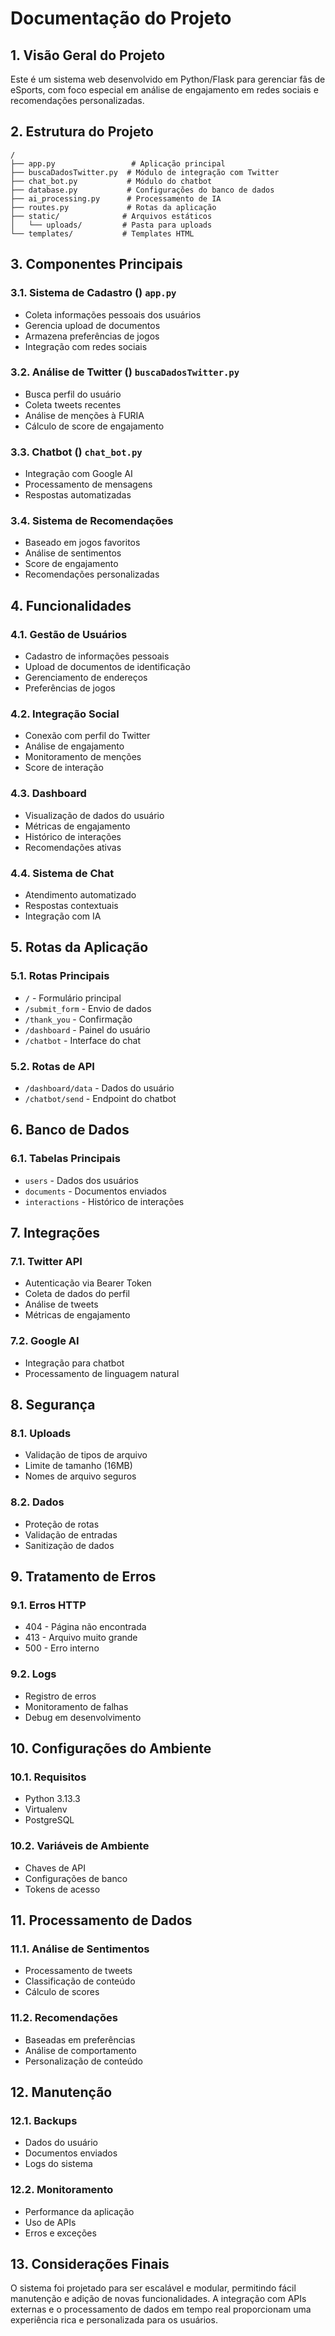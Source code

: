 # Documentação do Projeto
## 1. Visão Geral do Projeto
Este é um sistema web desenvolvido em Python/Flask para gerenciar fãs de eSports, com foco especial em análise de engajamento em redes sociais e recomendações personalizadas.
## 2. Estrutura do Projeto
``` 
/
├── app.py                 # Aplicação principal
├── buscaDadosTwitter.py  # Módulo de integração com Twitter
├── chat_bot.py           # Módulo do chatbot
├── database.py           # Configurações do banco de dados
├── ai_processing.py      # Processamento de IA
├── routes.py             # Rotas da aplicação
├── static/              # Arquivos estáticos
│   └── uploads/         # Pasta para uploads
└── templates/           # Templates HTML
```
## 3. Componentes Principais
### 3.1. Sistema de Cadastro () `app.py`
- Coleta informações pessoais dos usuários
- Gerencia upload de documentos
- Armazena preferências de jogos
- Integração com redes sociais

### 3.2. Análise de Twitter () `buscaDadosTwitter.py`
- Busca perfil do usuário
- Coleta tweets recentes
- Análise de menções à FURIA
- Cálculo de score de engajamento

### 3.3. Chatbot () `chat_bot.py`
- Integração com Google AI
- Processamento de mensagens
- Respostas automatizadas

### 3.4. Sistema de Recomendações
- Baseado em jogos favoritos
- Análise de sentimentos
- Score de engajamento
- Recomendações personalizadas

## 4. Funcionalidades
### 4.1. Gestão de Usuários
- Cadastro de informações pessoais
- Upload de documentos de identificação
- Gerenciamento de endereços
- Preferências de jogos

### 4.2. Integração Social
- Conexão com perfil do Twitter
- Análise de engajamento
- Monitoramento de menções
- Score de interação

### 4.3. Dashboard
- Visualização de dados do usuário
- Métricas de engajamento
- Histórico de interações
- Recomendações ativas

### 4.4. Sistema de Chat
- Atendimento automatizado
- Respostas contextuais
- Integração com IA

## 5. Rotas da Aplicação
### 5.1. Rotas Principais
- `/` - Formulário principal
- `/submit_form` - Envio de dados
- `/thank_you` - Confirmação
- `/dashboard` - Painel do usuário
- `/chatbot` - Interface do chat

### 5.2. Rotas de API
- `/dashboard/data` - Dados do usuário
- `/chatbot/send` - Endpoint do chatbot

## 6. Banco de Dados
### 6.1. Tabelas Principais
- `users` - Dados dos usuários
- `documents` - Documentos enviados
- `interactions` - Histórico de interações

## 7. Integrações
### 7.1. Twitter API
- Autenticação via Bearer Token
- Coleta de dados do perfil
- Análise de tweets
- Métricas de engajamento

### 7.2. Google AI
- Integração para chatbot
- Processamento de linguagem natural

## 8. Segurança
### 8.1. Uploads
- Validação de tipos de arquivo
- Limite de tamanho (16MB)
- Nomes de arquivo seguros

### 8.2. Dados
- Proteção de rotas
- Validação de entradas
- Sanitização de dados

## 9. Tratamento de Erros
### 9.1. Erros HTTP
- 404 - Página não encontrada
- 413 - Arquivo muito grande
- 500 - Erro interno

### 9.2. Logs
- Registro de erros
- Monitoramento de falhas
- Debug em desenvolvimento

## 10. Configurações do Ambiente
### 10.1. Requisitos
- Python 3.13.3
- Virtualenv
- PostgreSQL

### 10.2. Variáveis de Ambiente
- Chaves de API
- Configurações de banco
- Tokens de acesso

## 11. Processamento de Dados
### 11.1. Análise de Sentimentos
- Processamento de tweets
- Classificação de conteúdo
- Cálculo de scores

### 11.2. Recomendações
- Baseadas em preferências
- Análise de comportamento
- Personalização de conteúdo

## 12. Manutenção
### 12.1. Backups
- Dados do usuário
- Documentos enviados
- Logs do sistema

### 12.2. Monitoramento
- Performance da aplicação
- Uso de APIs
- Erros e exceções

## 13. Considerações Finais
O sistema foi projetado para ser escalável e modular, permitindo fácil manutenção e adição de novas funcionalidades. A integração com APIs externas e o processamento de dados em tempo real proporcionam uma experiência rica e personalizada para os usuários.
